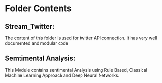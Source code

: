 # Folder Contents

## Stream_Twitter:

The content of this folder is used for twitter API connection. It has very well documented and modular code 

## Semtimental Analysis:

This Module contains sentimental Analysis using Rule Based, Classical Machine Learning Approach and Deep Neural Networks.
